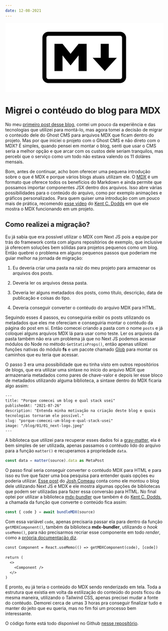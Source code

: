 ```yaml
---
date: 12-08-2021
---
```


![MDX Logo](.\images\01_markdown.png)

# Migrei o contéudo do blog para MDX

No meu [primeiro post desse blog](https://lucasrufo.com/blog/porque-comecei-um-blog-e-qual-stack-usei), contei um pouco da experiência e das tecnologias que utilizei para montá-lo, mas agora tomei a decisão de migrar o conteúdo dele do Ghost CMS para arquivos MDX que ficam dentro do projeto. Mas por que iniciei o projeto com o Ghost CMS e não direto com o MDX? É simples, quando pensei em montar o blog, senti que usar o CMS seria a melhor opção e que arcar com os custos dele seriam tranquilos, mas percebi que o serviço como um todo não estava valendo os 11 doláres mensais.

Bom, antes de continuar, acho bom oferecer uma pequena introdução sobre o que é MDX e porque vários blogs atuais utilizam ele. O [MDX](https://mdxjs.com/) é um formato que oferece todos os benefícios do Markdown e ainda permite que possamos importar componentes JSX dentro dos arquivos. Isso abre várias possibilidades para o conteúdo do arquivo, como por exemplo animações e gráficos personalizados. Para quem quiser uma introdução com um pouco mais de prática, recomendo [esse vídeo](https://www.youtube.com/watch?v=d2sQiI5NFAM&list=PLV5CVI1eNcJgCrPH_e6d57KRUTiDZgs0u) do [Kent C. Dodds](https://kentcdodds.com/) em que ele mostra o MDX funcionando em um projeto.

## Como realizei a migração?

Eu já sabia que era possível utilizar o MDX com Next JS pois a equipe por trás do framework conta com alguns repositórios de exemplo, que inclusive já oferecem soluções bem sólidas para projetos pequenos como um blog. Então quebrei o problema em alguns pequenos passos que poderiam me guiar melhor na jornada de migração:

1. Eu deveria criar uma pasta na raíz do meu projeto para armazenar os arquivos dos posts.

2. Deveria ler os arquivos dessa pasta.

3. Deveria ler alguns metadados dos posts, como título, descrição, data de publicação e coisas do tipo.

4. Deveria conseguir converter o contéudo do arquivo MDX para HTML.

Seguindo esses 4 passos, eu conseguiria exibir os posts utilizando os metadados que eles me ofereciam e conseguiria montar o contéudo da página do post em sí. Então comecei criando a pasta com o nome `posts` e já coloquei alguns arquivos MDX lá para usar como teste. Ler os arquivos da pasta também não era um problema já que no Next JS podemos acessar módulos do Node no método `GetStatisProps()`, então apenas utilizei funções nativas do módulo **fs** e um pacote chamado [Glob](https://www.npmjs.com/package/glob) para montar os caminhos que eu teria que acessar.

O passo 3 era uma possibilidade que eu tinha visto em outros repositórios de blogs, que era utilizar uma sintaxe no início do arquivo MDX que armazenaria metadados como pares de chave-valor e depois ler esse bloco de metadados utilizando alguma biblioteca, a sintaxe dentro do MDX ficaria algo assim:

```mdx
---
title: "Porque comecei um blog e qual stack usei"
publishedAt: "2021-07-26"
description: "Entenda minha motivação na criação deste blog e quais tecnologias tornaram ele possível."
slug: "porque-comecei-um-blog-e-qual-stack-usei"
image: "/blog/01/01_next-logo.jpeg"
---
```

A biblioteca que utilizei para recuperar esses dados foi a [gray-matter](https://github.com/jonschlinkert/gray-matter), ela é bem simples de ser utilizada, apenas passamos o contéudo lido do arquivo para a função `matter()` e recuperamos a propriedade `data`.

```ts
const data = matter(source).data as MetaPost
```

O passo final seria conseguir converter o contéudo MDX para HTML e para isso eu tive que fazer uma boa pesquisa para entender quais opções eu poderia utilizar. [Esse post](https://www.joshwcomeau.com/blog/how-i-built-my-blog/) do [Josh Comeau](https://www.joshwcomeau.com) conta como ele montou o blog dele utilizando Next JS e MDX e ele mostra algumas opções de bibliotecas que podem ser utilizadas para fazer essa conversão para HTML. No final optei por utilizar a biblioteca [mdx-bundler](https://github.com/kentcdodds/mdx-bundler) que também é do [Kent C. Dodds](https://kentcdodds.com/), a chamada da função que converte o conteúdo fica assim:

```ts
const { code } = await bundleMDX(source)
```

Com essa variável `code`, apenas precisaria passar ela para dentro da função `getMDXComponent()`, também da biblioteca **mdx-bundler**, utilizando o *hook* `useMemo()`, para não precisarmos recriar esse componente em todo *render*, como a [própria documentação diz](https://github.com/kentcdodds/mdx-bundler#usage).

```tsx
const Component = React.useMemo(() => getMDXComponent(code), [code])

return (
  <>
    <Component />
  </>
)
```

E pronto, eu já teria o conteúdo do MDX sendo renderizado em tela. Toda a estrutura que existia em volta da estilização do conteúdo do posts ficou da mesma maneira, utilizando o Tailwind CSS, apenas precisei mudar a fonte do contéudo. Demorei cerca de umas 3 horas pra conseguir finalizar tudo e manter do jeito que eu queria, mas no fim foi um processo bem interessante.

O código fonte está todo disponível no Github [nesse reposítório](https://github.com/LucasRufo/blog).



